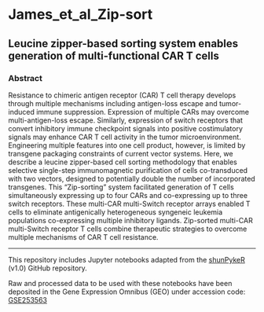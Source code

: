 # James_et_al_Zip-sort

## Leucine zipper-based sorting system enables generation of multi-functional CAR T cells

### Abstract 
Resistance to chimeric antigen receptor (CAR) T cell therapy develops through multiple mechanisms including antigen-loss escape and tumor-induced immune suppression. Expression of multiple CARs may overcome multi-antigen-loss escape. Similarly, expression of switch receptors that convert inhibitory immune checkpoint signals into positive costimulatory signals may enhance CAR T cell activity in the tumor microenvironment.  Engineering multiple features into one cell product, however, is limited by transgene packaging constraints of current vector systems. Here, we describe a leucine zipper-based cell sorting methodology that enables selective single-step immunomagnetic purification of cells co-transduced with two vectors, designed to potentially double the number of incorporated transgenes. This “Zip-sorting” system facilitated generation of T cells simultaneously expressing up to four CARs and co-expressing up to three switch receptors. These multi-CAR multi-Switch receptor arrays enabled T cells to eliminate antigenically heterogeneous syngeneic leukemia populations co-expressing multiple inhibitory ligands. Zip-sorted multi-CAR multi-Switch receptor T cells combine therapeutic strategies to overcome multiple mechanisms of CAR T cell resistance. 
<hr>

This repository includes Jupyter notebooks adapted from the [shunPykeR](https://github.com/kousaa/shunPykeR/tree/3c8ad2c58311b86ce8e935f775a8c7536444e43c) (v1.0) GitHub repository.

Raw and processed data to be used with these notebooks have been deposited in the Gene Expression Omnibus (GEO) under accession code: [GSE253563](https://www.ncbi.nlm.nih.gov/geo/query/acc.cgi?acc=GSE253563)
